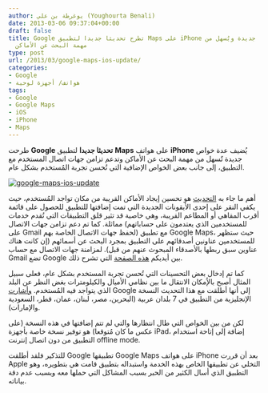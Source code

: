```yaml
---
author: يوغرطة بن علي (Youghourta Benali)
date: 2013-03-06 09:37:04+00:00
draft: false
title: Google تطرح تحديثا جديدا لتطبيق Maps على iPhone يُضيف خواصا جديدة ويُسهل من
  مهمة البحث عن الأماكن
type: post
url: /2013/03/google-maps-ios-update/
categories:
- Google
- هواتف/ أجهزة لوحية
tags:
- Google
- Google Maps
- iOS
- iPhone
- Maps
---
```


طرحت **Google** **تحديثا جديدا** لتطبيق **Maps** على هواتف **iPhone** يُضيف عدة خواص جديدة تٌسهل من مهمة البحث عن الأماكن وتدعم تزامن جهات اتصال المستخدم مع التطبيق، إلى جانب بعض الخواص الإضافية التي تُحسن تجربة المُستخدم بشكل عام.




[![google-maps-ios-update](http://www.it-scoop.com/wp-content/uploads/2013/03/google-maps-ios-update.jpg)
](http://www.it-scoop.com/wp-content/uploads/2013/03/google-maps-ios-update.jpg)




أهم ما جاء به [التحديث](https://itunes.apple.com/us/app/google-maps/id585027354?mt=8) هو تحسين إيجاد الأماكن القريبة من مكان تواجد المُستخدم، حيث يكفي النقر على إحدى الأيقونات الجديدة التي تمت إضافتها للتطبيق للحصول على قائمة أقرب المقاهي أو المطاعم القريبة، وهي خاصية قد تثير قلق التطبيقات التي تُقدم خدمات مماثلة. كما تم دعم تزامن جهات الاتصال (للمستخدمين الذي يعتدمون على حساباتهم على Gmail لحفظ جهات الاتصال الخاصة بهم) مع تطبيق Google Maps، حيث ستظهر للمستخدمين عناونين أصدقائهم على التطبيق بمجرد البحث عن أسمائهم (إن كانت هناك عناوين سبق ربطها بالأصدقاء المبحوث عنهم من قبل). لمزامنة جهات الاتصال مع حساب Gmail تضع Google بين أيديكم [هذه الصفحة](http://support.google.com/mail/bin/answer.py?hl=en&answer=2753077) التي تشرح ذلك.




كما تم إدخال بعض التحسينات التي تُحسن تجربة المستخدم بشكل عام، فعلى سبيل المثال أصبح بالإُمكان الانتقال ما بين نظامي الأميال والكيلومترات بغض النظر عن البلد الذي يتواجد فيه المُستخدم. [وأشارت](http://google-latlong.blogspot.com/2013/03/updating-google-maps-for-iphone-with.html) Google إلى أنها أطلقت مع هذا التحديث النسخة الإنجليزية من التطبيق في 7 بلدان عربية (البحرين، مصر، لبنان، عمان، قطر، السعودية والإمارات).




لكن من بين الخواص التي طال انتظارها والتي لم تتم إضافتها في هذه النسخة (على عكس ما كان مُتوقعا) هو توفير نسخة خاصة بأجهزة iPad، إضافة إلى إتاحة استخدام التطبيق من دون اتصال إنترنت offline mode.




للتذكير فلقد أطلقت Google تطبيقها Google Maps على هواتف iPhone بعد أن قررت Apple التخلي عن تطبيقها الخاص بهذه الخدمة واستبداله بتطبيق قامت هي بتطويره، وهو التطبيق الذي أسال الكثير من الحبر بسبب المشاكل التي حملها معه وبسبب عدم دقة بياناته.
